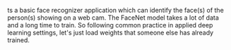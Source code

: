 ts a basic face recognizer application which can identify the face(s) of the person(s) showing on a web cam. The FaceNet model takes a lot of data and a long time to train. So following common practice in applied deep learning settings, let's just load weights that someone else has already trained. 
